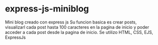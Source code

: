# express-js-miniblog
Mini blog creado con express js
Su funcion basica es crear posts, visualizarl cada post hasta 100 caracteres en la pagina de inicio
y poder acceder a cada post desde la pagina de inicio.
Se utilizo HTML, CSS, EJS, ExpressJs
